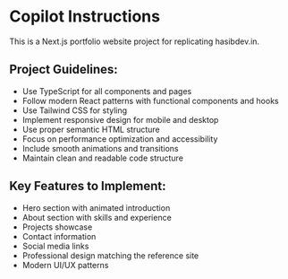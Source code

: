 # Copilot Instructions

<!-- Use this file to provide workspace-specific custom instructions to Copilot. For more details, visit https://code.visualstudio.com/docs/copilot/copilot-customization#_use-a-githubcopilotinstructionsmd-file -->

This is a Next.js portfolio website project for replicating hasibdev.in. 

## Project Guidelines:
- Use TypeScript for all components and pages
- Follow modern React patterns with functional components and hooks
- Use Tailwind CSS for styling
- Implement responsive design for mobile and desktop
- Use proper semantic HTML structure
- Focus on performance optimization and accessibility
- Include smooth animations and transitions
- Maintain clean and readable code structure

## Key Features to Implement:
- Hero section with animated introduction
- About section with skills and experience
- Projects showcase
- Contact information
- Social media links
- Professional design matching the reference site
- Modern UI/UX patterns

